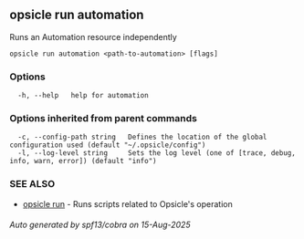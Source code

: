 ## opsicle run automation

Runs an Automation resource independently

```
opsicle run automation <path-to-automation> [flags]
```

### Options

```
  -h, --help   help for automation
```

### Options inherited from parent commands

```
  -c, --config-path string   Defines the location of the global configuration used (default "~/.opsicle/config")
  -l, --log-level string     Sets the log level (one of [trace, debug, info, warn, error]) (default "info")
```

### SEE ALSO

* [opsicle run](cli/opsicle_run.md)	 - Runs scripts related to Opsicle's operation

###### Auto generated by spf13/cobra on 15-Aug-2025

